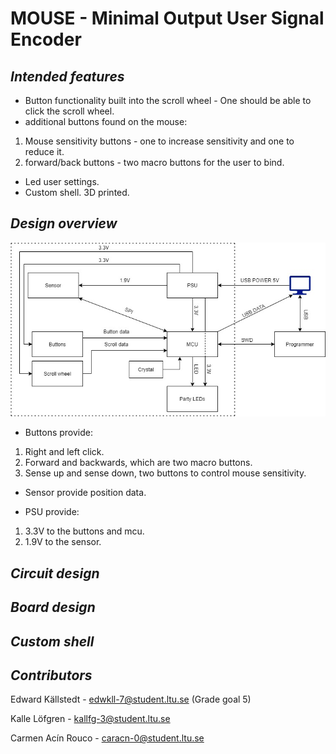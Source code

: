 # MOUSE - Minimal Output User Signal Encoder

_**Intended features**_
-----------
- Button functionality built into the scroll wheel - One should be able to click the scroll wheel.
- additional buttons found on the mouse: 
1. Mouse sensitivity buttons - one to increase sensitivity and one to reduce it.
2. forward/back buttons - two macro buttons for the user to bind.

- Led user settings.
- Custom shell. 3D printed.

_**Design overview**_
-----------
![Initial Design Diagram](Pictures/Gaming_Mouse.jpg)

- Buttons provide:
1. Right and left click.
2. Forward and backwards, which are two macro buttons.
3. Sense up and sense down, two buttons to control mouse sensitivity.

- Sensor provide position data.

- PSU provide:
1. 3.3V to the buttons and mcu.
2. 1.9V to the sensor.

_**Circuit design**_
-----------

_**Board design**_
-----------

_**Custom shell**_
-----------

**_Contributors_**
-----------

Edward Källstedt - edwkll-7@student.ltu.se (Grade goal 5)

Kalle Löfgren - kallfg-3@student.ltu.se

Carmen Acín Rouco - caracn-0@student.ltu.se
